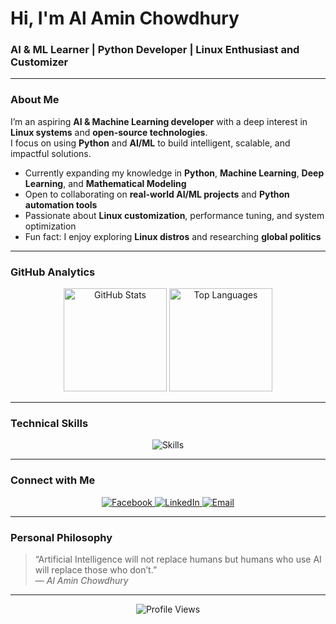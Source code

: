 # Hi, I'm Al Amin Chowdhury

###  AI & ML Learner | Python Developer | Linux Enthusiast and Customizer  

---

###  About Me
I’m an aspiring **AI & Machine Learning developer** with a deep interest in **Linux systems** and **open-source technologies**.  
I focus on using **Python** and **AI/ML** to build intelligent, scalable, and impactful solutions.

- Currently expanding my knowledge in **Python**, **Machine Learning**, **Deep Learning**, and **Mathematical Modeling**  
-  Open to collaborating on **real-world AI/ML projects** and **Python automation tools**  
-  Passionate about **Linux customization**, performance tuning, and system optimization  
-  Fun fact: I enjoy exploring **Linux distros** and researching **global politics**  

---

###  GitHub Analytics
<p align="center">
  <img src="https://github-readme-stats.vercel.app/api?username=alaminchowdhury1122&show_icons=true&theme=tokyonight" alt="GitHub Stats" height="165"/>
  <img src="https://github-readme-stats.vercel.app/api/top-langs/?username=alaminchowdhury1122&hide=css,scss,html&layout=compact&theme=tokyonight" alt="Top Languages" height="165"/>
</p>

---

### Technical Skills
<p align="center">
  <img src="https://skillicons.dev/icons?i=python,tensorflow,pytorch,linux,git,vscode,html,css,js,react,django" alt="Skills"/>
</p>

---

###  Connect with Me
<p align="center">
  <a href="https://www.facebook.com/al.amin.chowdhury.575638/" target="_blank">
    <img src="https://img.shields.io/badge/Facebook-1877F2?style=for-the-badge&logo=facebook&logoColor=white" alt="Facebook"/>
  </a>
  <a href="https://www.linkedin.com/in/al-amin-chowdhury-0a849826b/" target="_blank">
    <img src="https://img.shields.io/badge/LinkedIn-0A66C2?style=for-the-badge&logo=linkedin&logoColor=white" alt="LinkedIn"/>
  </a>
  <a href="mailto:alonealamin109@gmail.com" target="_blank">
    <img src="https://img.shields.io/badge/Email-D14836?style=for-the-badge&logo=gmail&logoColor=white" alt="Email"/>
  </a>
</p>

---

###  Personal Philosophy
> “Artificial Intelligence will not replace humans but humans who use AI will replace those who don’t.”  
> — *Al Amin Chowdhury*

---

<p align="center">
  <img src="https://komarev.com/ghpvc/?username=alaminchowdhury1122&label=Profile%20Views&color=blueviolet&style=flat" alt="Profile Views"/>
</p>
